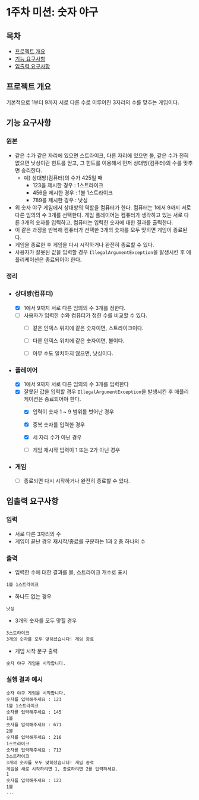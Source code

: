 # 1주차 미션: 숫자 야구

## 목차

- [프로젝트 개요](#프로젝트-개요)
- [기능 요구사항](#기능-요구사항)
- [입출력 요구사항](#입출력-요구사항)

## 프로젝트 개요

기본적으로 1부터 9까지 서로 다른 수로 이루어진 3자리의 수를 맞추는 게임이다.

## 기능 요구사항

### 원본

- 같은 수가 같은 자리에 있으면 스트라이크, 다른 자리에 있으면 볼, 같은 수가 전혀 없으면 낫싱이란 힌트를 얻고, 그 힌트를 이용해서 먼저 상대방(컴퓨터)의 수를 맞추면 승리한다.
    - 예) 상대방(컴퓨터)의 수가 425일 때
        - 123을 제시한 경우 : 1스트라이크
        - 456을 제시한 경우 : 1볼 1스트라이크
        - 789를 제시한 경우 : 낫싱
- 위 숫자 야구 게임에서 상대방의 역할을 컴퓨터가 한다. 컴퓨터는 1에서 9까지 서로 다른 임의의 수 3개를 선택한다. 게임 플레이어는 컴퓨터가 생각하고 있는 서로 다른 3개의 숫자를 입력하고, 컴퓨터는 입력한
  숫자에 대한 결과를 출력한다.
- 이 같은 과정을 반복해 컴퓨터가 선택한 3개의 숫자를 모두 맞히면 게임이 종료된다.
- 게임을 종료한 후 게임을 다시 시작하거나 완전히 종료할 수 있다.
- 사용자가 잘못된 값을 입력할 경우 `IllegalArgumentException`을 발생시킨 후 애플리케이션은 종료되어야 한다.

### 정리

- ### 상대방(컴퓨터)
    - [X] 1에서 9까지 서로 다른 임의의 수 3개를 정한다.
    - [ ] 사용자가 입력한 수와 컴퓨터가 정한 수를 비교할 수 있다.
        - [ ] 같은 인덱스 위치에 같은 숫자이면, 스트라이크이다.
        - [ ] 다른 인덱스 위치에 같은 숫자이면, 볼이다.
        - [ ] 아무 수도 일치하지 않으면, 낫싱이다.


- ### 플레이어
    - [x] 1에서 9까지 서로 다른 임의의 수 3개를 입력한다
    - [x] 잘못된 값을 입력할 경우 `IllegalArgumentException`을 발생시킨 후 애플리케이션은 종료되어야 한다.
        - [x] 입력이 숫자 1 ~ 9 범위를 벗어난 경우
        - [x] 중복 숫자를 입력한 경우
        - [x] 세 자리 수가 아닌 경우
        - [ ] 게임 재시작 입력이 1 또는 2가 아닌 경우


- ### 게임
    - [ ] 종료되면 다시 시작하거나 완전히 종료할 수 있다.

## 입출력 요구사항
### 입력

- 서로 다른 3자리의 수
- 게임이 끝난 경우 재시작/종료를 구분하는 1과 2 중 하나의 수

### 출력

- 입력한 수에 대한 결과를 볼, 스트라이크 개수로 표시

```
1볼 1스트라이크
```

- 하나도 없는 경우

```
낫싱
```

- 3개의 숫자를 모두 맞힐 경우

```
3스트라이크
3개의 숫자를 모두 맞히셨습니다! 게임 종료
```

- 게임 시작 문구 출력

```
숫자 야구 게임을 시작합니다.
``` 

### 실행 결과 예시

```
숫자 야구 게임을 시작합니다.
숫자를 입력해주세요 : 123
1볼 1스트라이크
숫자를 입력해주세요 : 145
1볼
숫자를 입력해주세요 : 671
2볼
숫자를 입력해주세요 : 216
1스트라이크
숫자를 입력해주세요 : 713
3스트라이크
3개의 숫자를 모두 맞히셨습니다! 게임 종료
게임을 새로 시작하려면 1, 종료하려면 2를 입력하세요.
1
숫자를 입력해주세요 : 123
1볼
...
